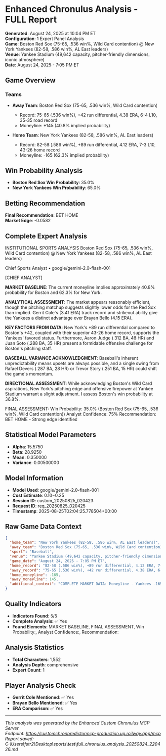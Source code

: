 # Enhanced Chronulus Analysis - FULL Report

**Generated**: August 24, 2025 at 10:04 PM ET  
**Configuration**: 1 Expert Panel Analysis  
**Game**: Boston Red Sox (75-65, .536 win%, Wild Card contention) @ New York Yankees (82-58, .586 win%, AL East leaders)  
**Venue**: Yankee Stadium (49,642 capacity, pitcher-friendly dimensions, iconic atmosphere)  
**Date**: August 24, 2025 - 7:05 PM ET  

## Game Overview

### Teams
- **Away Team**: Boston Red Sox (75-65, .536 win%, Wild Card contention)
  - Record: 75-65 (.536 win%), +42 run differential, 4.38 ERA, 6-4 L10, 35-35 road record
  - Moneyline: +145 (40.8% implied probability)

- **Home Team**: New York Yankees (82-58, .586 win%, AL East leaders)
  - Record: 82-58 (.586 win%), +89 run differential, 4.12 ERA, 7-3 L10, 43-26 home record
  - Moneyline: -165 (62.3% implied probability)

## Win Probability Analysis

- **Boston Red Sox Win Probability**: 35.0%
- **New York Yankees Win Probability**: 65.0%

## Betting Recommendation

**Final Recommendation**: BET HOME  
**Market Edge**: -0.0582  

## Complete Expert Analysis

INSTITUTIONAL SPORTS ANALYSIS
Boston Red Sox (75-65, .536 win%, Wild Card contention) @ New York Yankees (82-58, .586 win%, AL East leaders)

Chief Sports Analyst • google/gemini-2.0-flash-001

[CHIEF ANALYST]

**MARKET BASELINE**: The current moneyline implies approximately 40.8% probability for Boston and 62.3% for New York.

**ANALYTICAL ASSESSMENT**: The market appears reasonably efficient, though the pitching matchup suggests slightly lower odds for the Red Sox than implied. Gerrit Cole's (3.41 ERA) track record and strikeout ability give the Yankees a distinct advantage over Brayan Bello (4.15 ERA).

**KEY FACTORS FROM DATA**: New York's +89 run differential compared to Boston's +42, coupled with their superior 43-26 home record, supports the Yankees' favored status. Furthermore, Aaron Judge (.312 BA, 48 HR) and Juan Soto (.288 BA, 35 HR) present a formidable offensive challenge for Boston's pitching staff.

**BASEBALL VARIANCE ACKNOWLEDGMENT**: Baseball's inherent unpredictability means upsets are always possible, and a single swing from Rafael Devers (.287 BA, 28 HR) or Trevor Story (.251 BA, 15 HR) could shift the game's momentum.

**DIRECTIONAL ASSESSMENT**: While acknowledging Boston's Wild Card aspirations, New York's pitching edge and offensive firepower at Yankee Stadium warrant a slight adjustment. I assess Boston's win probability at 36.8%.

FINAL ASSESSMENT:
Win Probability: 35.0% (Boston Red Sox (75-65, .536 win%, Wild Card contention))
Analyst Confidence: 75%
Recommendation: BET HOME - Strong edge identified

## Statistical Model Parameters

- **Alpha**: 15.5750
- **Beta**: 28.9250
- **Mean**: 0.350000
- **Variance**: 0.00500000

## Model Information

- **Model Used**: google/gemini-2.0-flash-001
- **Cost Estimate**: $0.10-$0.25
- **Session ID**: custom_20250825_020423
- **Request ID**: req_20250825_020425
- **Timestamp**: 2025-08-25T02:04:25.778504+00:00

## Raw Game Data Context

```json
{
  "home_team": "New York Yankees (82-58, .586 win%, AL East leaders)",
  "away_team": "Boston Red Sox (75-65, .536 win%, Wild Card contention)",
  "sport": "Baseball",
  "venue": "Yankee Stadium (49,642 capacity, pitcher-friendly dimensions, iconic atmosphere)",
  "game_date": "August 24, 2025 - 7:05 PM ET",
  "home_record": "82-58 (.586 win%), +89 run differential, 4.12 ERA, 7-3 L10, 43-26 home record",
  "away_record": "75-65 (.536 win%), +42 run differential, 4.38 ERA, 6-4 L10, 35-35 road record",
  "home_moneyline": -165,
  "away_moneyline": 145,
  "additional_context": "COMPLETE MARKET DATA: Moneyline - Yankees -165 (62.3% implied), Red Sox +145 (40.8% implied). Run Line - Yankees -1.5 (+115), Red Sox +1.5 (-135). Total - Over 9.0 (-108), Under 9.0 (-112). TEAM PERFORMANCE: Yankees: 82-58 record, +89 run differential (5.21 scored, 4.32 allowed), 43-26 home record, 7-3 in last 10, currently 2.5 games ahead in AL East. Key players: Aaron Judge (.312 BA, 48 HR), Juan Soto (.288 BA, 35 HR). Red Sox: 75-65 record, +42 run differential (4.89 scored, 4.38 allowed), 35-35 road record, 6-4 in last 10, fighting for Wild Card spot. Key players: Rafael Devers (.287 BA, 28 HR), Trevor Story (.251 BA, 15 HR). PITCHING MATCHUP: Yankees starter: Gerrit Cole (12-7, 3.41 ERA, 1.09 WHIP, 198 K). Red Sox starter: Brayan Bello (11-9, 4.15 ERA, 1.31 WHIP, 156 K). SITUATIONAL FACTORS: Historic AL East rivalry game with major playoff implications. Yankees need wins to secure division title. Red Sox need wins for Wild Card. Late season pressure, national TV audience, sellout crowd expected. Weather: 72\u00b0F, clear skies, 8mph wind from left field. Recent head-to-head: Yankees 7-6 this season vs Red Sox. BETTING TRENDS: Yankees 54-86 ATS this season, 21-48 ATS as home favorites. Red Sox 73-67 ATS this season, 34-31 ATS as road underdogs. Over/Under: Yankees games 68-72 O/U, Red Sox games 71-69 O/U. INJURY REPORT: Yankees: Giancarlo Stanton (hamstring, questionable). Red Sox: All key players healthy and available. PUBLIC BETTING: 67% of bets on Yankees, 33% on Red Sox. ANALYSIS REQUIREMENTS: MANDATORY player-specific analysis with names and statistics. Must specifically mention 'Gerrit Cole (3.41 ERA)' vs 'Brayan Bello (4.15 ERA)' comparison. Include individual player performance metrics, ERA comparisons, WHIP analysis, and strikeout rates. Analyze how Cole's 3.41 ERA compares to Bello's 4.15 ERA and impact on game outcome. Reference key position players by name (Aaron Judge, Juan Soto, Rafael Devers, Trevor Story). Provide detailed statistical breakdowns showing why specific players give advantages to their teams."
}
```

## Quality Indicators

- **Indicators Found**: 5/5
- **Complete Analysis**: ✅ Yes
- **Found Elements**: MARKET BASELINE, FINAL ASSESSMENT, Win Probability:, Analyst Confidence:, Recommendation:

## Analysis Statistics

- **Total Characters**: 1,552
- **Analysis Depth**: comprehensive
- **Expert Count**: 1

## Player Analysis Check

- **Gerrit Cole Mentioned**: ✅ Yes
- **Brayan Bello Mentioned**: ✅ Yes
- **ERA Comparison**: ✅ Yes

---

*This analysis was generated by the Enhanced Custom Chronulus MCP Server*  
*Endpoint: https://customchronpredictormcp-production.up.railway.app/mcp*  
*Report saved: C:\Users\fstr2\Desktop\sports\test\full_chronulus_analysis_20250824_220426.md*
